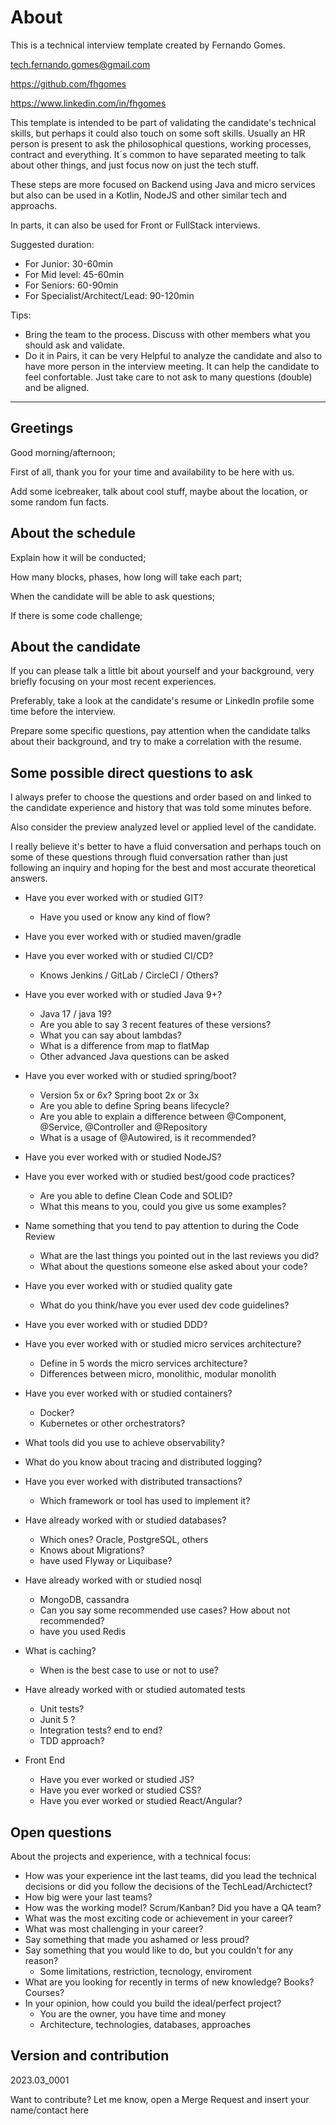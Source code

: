 # About

This is a technical interview template created by Fernando Gomes.

<tech.fernando.gomes@gmail.com>

<https://github.com/fhgomes>

<https://www.linkedin.com/in/fhgomes>


This template is intended to be part of validating the candidate's technical skills, but perhaps it could also touch on some soft skills.
Usually an HR person is present to ask the philosophical questions, working processes, contract and everything.
It´s common to have separated meeting to talk about other things, and just focus now on just the tech stuff.

These steps are more focused on Backend using Java and micro services but also can be used in a Kotlin, NodeJS and other similar tech and approachs.

In parts, it can also be used for Front or FullStack interviews.

Suggested duration:
- For Junior: 30-60min
- For Mid level: 45-60min
- For Seniors: 60-90min
- For Specialist/Architect/Lead: 90-120min

Tips:
- Bring the team to the process. Discuss with other members what you should ask and validate.
- Do it in Pairs, it can be very Helpful to analyze the candidate and also to have more person in the interview meeting. It can help the candidate to feel confortable. Just take care to not ask to many questions (double) and be aligned.

---------------------------------------------------------------------------------------

## Greetings

Good morning/afternoon;

First of all, thank you for your time and availability to be here with us.

Add some icebreaker, talk about cool stuff, maybe about the location, or some random fun facts.

## About the schedule

Explain how it will be conducted;

How many blocks, phases, how long will take each part;

When the candidate will be able to ask questions;

If there is some code challenge;

## About the candidate

If you can please talk a little bit about yourself and your background, very briefly focusing on your most recent experiences.

Preferably, take a look at the candidate's resume or LinkedIn profile some time before the interview.

Prepare some specific questions, pay attention when the candidate talks about their background, and try to make a correlation with the resume.

## Some possible direct questions to ask

I always prefer to choose the questions and order based on and linked to the candidate experience and history that was told some minutes before.

Also consider the preview analyzed level or applied level of the candidate.

I really believe it's better to have a fluid conversation and perhaps touch on some of these questions through fluid conversation rather than just following an inquiry and hoping for the best and most accurate theoretical answers.

- Have you ever worked with or studied GIT?
  - Have you used or know any kind of flow?
- Have you ever worked with or studied maven/gradle
- Have you ever worked with or studied CI/CD?
  - Knows Jenkins / GitLab / CircleCI / Others?

- Have you ever worked with or studied Java 9+?
  - Java 17 / java 19?
   - Are you able to say 3 recent features of these versions?  
  - What you can say about lambdas?
  - What is a difference from map to flatMap
  - Other advanced Java questions can be asked

- Have you ever worked with or studied spring/boot?
  - Version 5x or 6x? Spring boot 2x or 3x
  - Are you able to define Spring beans lifecycle?
  - Are you able to explain a difference between @Component, @Service, @Controller and @Repository
  - What is a usage of @Autowired, is it recommended?

- Have you ever worked with or studied NodeJS?

- Have you ever worked with or studied best/good code practices?
  - Are you able to define Clean Code and SOLID?
  - What this means to you, could you give us some examples?
- Name something that you tend to pay attention to during the Code Review
  - What are the last things you pointed out in the last reviews you did?
  - What about the questions someone else asked about your code?
- Have you ever worked with or studied quality gate
  - What do you think/have you ever used dev code guidelines?
- Have you ever worked with or studied DDD?

- Have you ever worked with or studied micro services architecture?
  - Define in 5 words the micro services architecture?
  - Differences between micro, monolithic, modular monolith
 
- Have you ever worked with or studied containers?
  - Docker?
  - Kubernetes or other orchestrators?
- What tools did you use to achieve observability?
- What do you know about tracing and distributed logging?
- Have you ever worked with distributed transactions?
  - Which framework or tool has used to implement it?

- Have already worked with or studied databases?
  - Which ones? Oracle, PostgreSQL, others
  - Knows about Migrations?
  - have used Flyway or Liquibase?
- Have already worked with or studied nosql
  - MongoDB, cassandra
  - Can you say some recommended use cases? How about not recommended? 
  - have you used Redis
- What is caching?
  - When is the best case to use or not to use?

- Have already worked with or studied automated tests
  - Unit tests?
  - Junit 5 ?
  - Integration tests? end to end?
  - TDD approach?

- Front End
  - Have you ever worked or studied JS?
  - Have you ever worked or studied CSS?
  - Have you ever worked or studied React/Angular?

## Open questions

About the projects and experience, with a technical focus:
- How was your experience int the last teams, did you lead the technical decisions or did you follow the decisions of the TechLead/Archictect?
- How big were your last teams?
- How was the working model? Scrum/Kanban? Did you have a QA team?
- What was the most exciting code or achievement in your career?
- What was most challenging in your career?
- Say something that made you ashamed or less proud?
- Say something that you would like to do, but you couldn't for any reason?
  - Some limitations, restriction, tecnology, enviroment
- What are you looking for recently in terms of new knowledge? Books? Courses?
- In your opinion, how could you build the ideal/perfect project?
  - You are the owner, you have time and money 
  - Architecture, technologies, databases, approaches

## Version and contribution

2023.03_0001

Want to contribute? Let me know, open a Merge Request and insert your name/contact here
